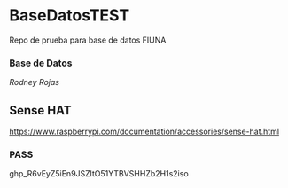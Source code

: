 # BaseDatosTEST
Repo de prueba para base de datos FIUNA

### Base de Datos 
_Rodney Rojas_



## Sense HAT

https://www.raspberrypi.com/documentation/accessories/sense-hat.html


### PASS
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
